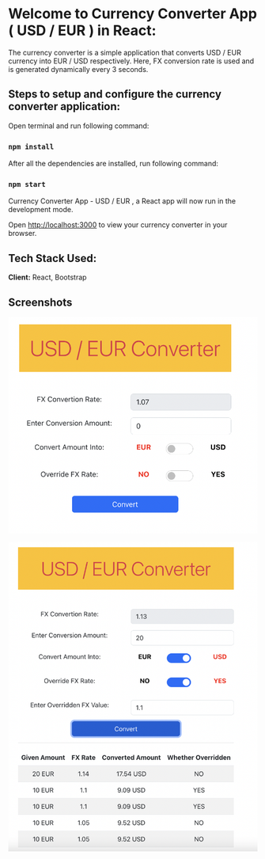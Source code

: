 # Welcome to Currency Converter App ( USD / EUR ) in React:
The currency converter is a simple application that converts USD / EUR currency into EUR / USD respectively. Here, FX conversion rate is used and is generated dynamically every 3 seconds.

## Steps to setup and configure the currency converter application:

Open terminal and run following command:

### `npm install`
After all the dependencies are installed, run following command:

### `npm start`

Currency Converter App - USD / EUR , a React app will now run in the development mode.

Open [http://localhost:3000](http://localhost:3000) to view your currency converter in your browser.

## Tech Stack Used:

**Client:** React, Bootstrap

## Screenshots


![App Screenshot](images/img-1.png)

![App Screenshot](images/img-2.png)
